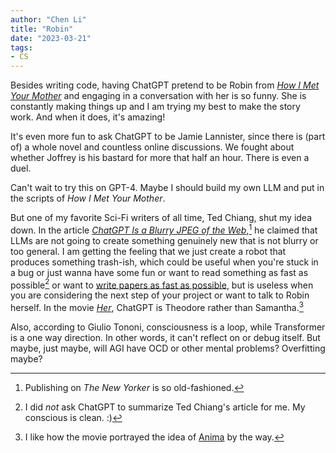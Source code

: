 ```yaml
---
author: "Chen Li"
title: "Robin"
date: "2023-03-21"
tags: 
- CS
---
```


Besides writing code, having ChatGPT pretend to be Robin from [_How I Met Your Mother_](https://en.wikipedia.org/wiki/How_I_Met_Your_Mother) and engaging in a conversation with her is so funny. She is constantly making things up and I am trying my best to make the story work. And when it does, it's amazing!

It's even more fun to ask ChatGPT to be Jamie Lannister, since there is (part of) a whole novel and countless online discussions. We fought about whether Joffrey is his bastard for more that half an hour. There is even a duel.

Can't wait to try this on GPT-4. Maybe I should build my own LLM and put in the scripts of _How I Met Your Mother_.

But one of my favorite Sci-Fi writers of all time, Ted Chiang, shut my idea down. In the article [_ChatGPT Is a Blurry JPEG of the Web_](https://www.newyorker.com/tech/annals-of-technology/chatgpt-is-a-blurry-jpeg-of-the-web),[^1] he claimed that LLMs are not going to create something genuinely new that is not blurry or too general. I am getting the feeling that we just create a robot that produces something trash-ish, which could be useful when you're stuck in a bug or just wanna have some fun or want to read something as fast as possible[^2] or want to [write papers as fast as possible](https://english.elpais.com/science-tech/2023-04-02/one-of-the-worlds-most-cited-scientists-rafael-luque-suspended-without-pay-for-13-years.html), but is useless when you are considering the next step of your project or want to talk to Robin herself. In the movie [_Her_](https://www.imdb.com/title/tt1798709/), ChatGPT is Theodore rather than Samantha.[^3]

Also, according to Giulio Tononi, consciousness is a loop, while Transformer is a one way direction. In other words, it can't reflect on or debug itself. But maybe, just maybe, will AGI have OCD or other mental problems? Overfitting maybe?

[^1]: Publishing on _The New Yorker_ is so old-fashioned.
[^2]: I did _not_ ask ChatGPT to summarize Ted Chiang's article for me. My conscious is clean. :)
[^3]: I like how the movie portrayed the idea of [Anima](https://en.wikipedia.org/wiki/Anima_and_animus) by the way.